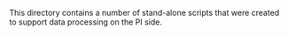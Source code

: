 This directory contains a number of stand-alone scripts that were created to support data processing on the PI side.
